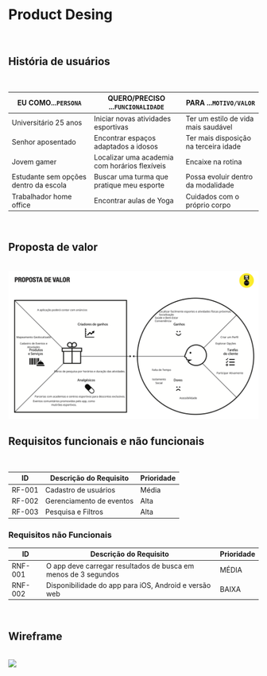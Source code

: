 <h1>Product Desing</h1><br>
<h2>História de usuários</h2><br>

| EU COMO...`PERSONA` | QUERO/PRECISO ...`FUNCIONALIDADE`        | PARA ...`MOTIVO/VALOR`               |
| --------------------- | ------------------------------------------ | -------------------------------------- |
| Universitário 25 anos  | Iniciar novas atividades esportivas      | Ter um estilo de vida mais saudável   |
| Senhor aposentado     |Encontrar espaços adaptados a idosos     |Ter mais disposição na terceira idade  |
| Jovem gamer     |Localizar uma academia com horários flexíveis     |Encaixe na rotina  |
| Estudante sem opções dentro da escola   |Buscar uma turma que pratique meu esporte|Possa evoluir dentro da modalidade|
| Trabalhador home office|Encontrar aulas de Yoga|Cuidados com o próprio corpo  |
<br>
<h2>Proposta de valor</h2><br>
<img src="images/propval.png"><br>
<h2>Requisitos funcionais e não funcionais</h2><br>

| ID     | Descrição do Requisito                                   | Prioridade |
| ------ | ---------------------------------------------------------- | ---------- |
| RF-001 |Cadastro de usuários |Média       |
| RF-002 | Gerenciamento de eventos |Alta     |
| RF-003 | Pesquisa e Filtros |Alta     |

### Requisitos não Funcionais

| ID      | Descrição do Requisito                                                              | Prioridade |
| ------- | ------------------------------------------------------------------------------------- | ---------- |
| RNF-001 | O app deve carregar resultados de busca em menos de 3 segundos | MÉDIA     |
| RNF-002 | Disponibilidade do app para iOS, Android e versão web    | BAIXA      |

<br>
<h2>Wireframe</h2><br>
<img src="images/wireframe.png"><br>


